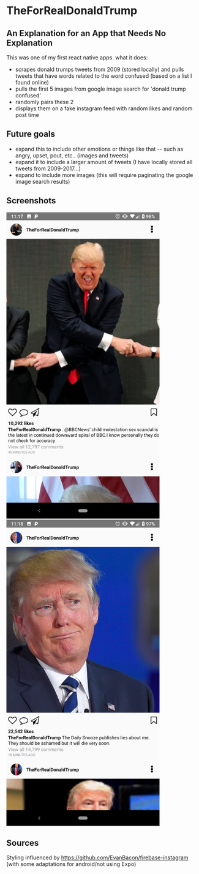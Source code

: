 # TheForRealDonaldTrump

## An Explanation for an App that Needs No Explanation

This was one of my first react native apps. what it does:

- scrapes donald trumps tweets from 2009 (stored locally) and pulls tweets that have words related to the word confused (based on a list I found online)
- pulls the first 5 images from google image search for 'donald trump confused'
- randomly pairs these 2
- displays them on a fake instagram feed with random likes and random post time


## Future goals
- expand this to include other emotions or things like that -- such as angry, upset, pout, etc.. (images and tweets) 
- expand it to include a larger amount of tweets (I have locally stored all tweets from 2009-2017...)
- expand to include more images (this will require paginating the google image search results)

## Screenshots

<img display='inline-block' src="https://github.com/pm0u/TheForRealDonaldTrump/blob/master/readmephotos/Screenshot_20190130-111745.png" width="400">
<img display='inline-block' src="https://github.com/pm0u/TheForRealDonaldTrump/blob/master/readmephotos/Screenshot_20190130-111859.png" width="400">

## Sources

Styling influenced by https://github.com/EvanBacon/firebase-instagram
(with some adaptations for android/not using Expo)
